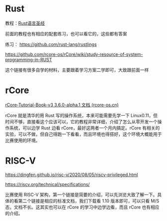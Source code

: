 # Rust

教程：[Rust](https://course.rs/about-book.html)[语言圣经](https://course.rs/about-book.html)

前面的教程也有相应的配套练习，也可以看它的，这些都有答案

练习： https://github.com/rust-lang/rustlings


https://github.com/rcore-os/rCore/wiki/study-resource-of-system-programming-in-RUST

这个链接有很多自学的材料，主要跟着学习方案二学即可，大致跟前面一样

# rCore

[rCore-Tutorial-Book-v3 3.6.0-alpha.1 ](http://rcore-os.cn/rCore-Tutorial-Book-v3/)[文档 ](http://rcore-os.cn/rCore-Tutorial-Book-v3/)[(rcore-os.cn)](http://rcore-os.cn/rCore-Tutorial-Book-v3/)

rCore 就是清华的用 Rust 写的操作系统，本来可能需要先学一下 Linux0.11，但时间不够，直接看这个应该可以，它的教程非常详细，介绍了怎么从零开发一个操作系统，可以边学 Rust 边看 rCore，最好这两者一个月内搞定。rCore 有相关的实验，可以不做，但自己得跑一下看看，而且环境也得搭好，这个环境大概能用于比赛使用的环境。

# RISC-V

https://dingfen.github.io/risc-v/2020/08/05/riscv-privileged.html

https://riscv.org/technical/specifications/

比赛使用 RISC-V 架构，第一个链接是简要的介绍，可以先浏览大致了解一下。具体的看第二个链接是相应的标准文档，我们下载看 1.10 版本即可，可以只看 M/S 态，文档不长。这其实也可以在 rCore 的学习中边学边看，而且 rCore 也有相应的介绍。